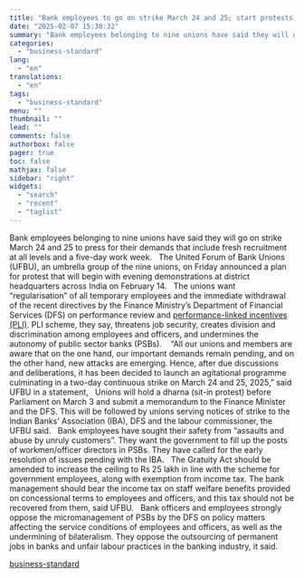 ```yaml
---
title: "Bank employees to go on strike March 24 and 25; start protests today"
date: "2025-02-07 15:30:32"
summary: "Bank employees belonging to nine unions have said they will go on strike March 24 and 25 to press for their demands that include fresh recruitment at all levels and a five-day work week. The United Forum of Bank Unions (UFBU), an umbrella group of the nine unions, on Friday..."
categories:
  - "business-standard"
lang:
  - "en"
translations:
  - "en"
tags:
  - "business-standard"
menu: ""
thumbnail: ""
lead: ""
comments: false
authorbox: false
pager: true
toc: false
mathjax: false
sidebar: "right"
widgets:
  - "search"
  - "recent"
  - "taglist"
---
```


Bank employees belonging to nine unions have said they will go on strike March 24 and 25 to press for their demands that include fresh recruitment at all levels and a five-day work week.
 
The United Forum of Bank Unions (UFBU), an umbrella group of the nine unions, on Friday announced a plan for protest that will begin with evening demonstrations at district headquarters across India on February 14.
 
The unions want “regularisation” of all temporary employees and the immediate withdrawal of the recent directives by the Finance Ministry’s Department of Financial Services (DFS) on performance review and [performance-linked incentives (PLI)](https://www.business-standard.com/podcast/economy-policy/pli-scheme-how-do-production-linked-incentive-schemes-work-121101500538_1.html). PLI scheme, they say, threatens job security, creates division and discrimination among employees and officers, and undermines the autonomy of public sector banks (PSBs). 
 
“All our unions and members are aware that on the one hand, our important demands remain pending, and on the other hand, new attacks are emerging. Hence, after due discussions and deliberations, it has been decided to launch an agitational programme culminating in a two-day continuous strike on March 24 and 25, 2025,” said UFBU in a statement,
 
Unions will hold a dharna (sit-in protest) before Parliament on March 3 and submit a memorandum to the Finance Minister and the DFS. This will be followed by unions serving notices of strike to the Indian Banks’ Association (IBA), DFS and the labour commissioner, the UFBU said.
 
Bank employees have sought their safety from “assaults and abuse by unruly customers”. They want the government to fill up the posts of workmen/officer directors in PSBs. They have called for the early resolution of issues pending with the IBA.
 
The Gratuity Act should be amended to increase the ceiling to Rs 25 lakh in line with the scheme for government employees, along with exemption from income tax. The bank management should bear the income tax on staff welfare benefits provided on concessional terms to employees and officers, and this tax should not be recovered from them, said UFBU.
 
Bank officers and employees strongly oppose the micromanagement of PSBs by the DFS on policy matters affecting the service conditions of employees and officers, as well as the undermining of bilateralism. They oppose the outsourcing of permanent jobs in banks and unfair labour practices in the banking industry, it said.

[business-standard](https://www.business-standard.com/industry/banking/bank-employees-to-go-on-strike-on-mar-24-25-starts-agitation-from-today-125020700608_1.html)

